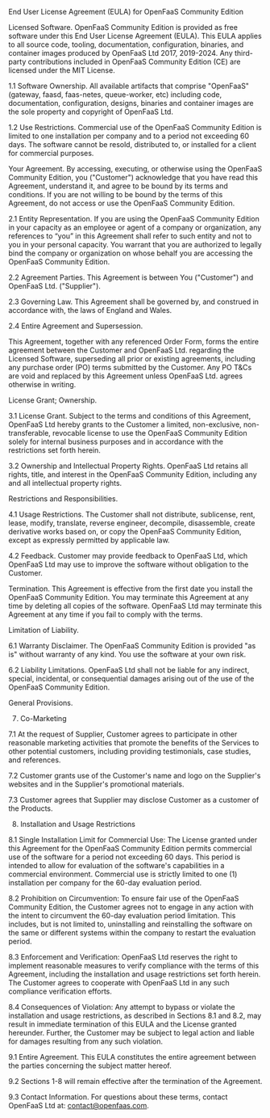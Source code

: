 End User License Agreement (EULA) for OpenFaaS Community Edition

Licensed Software. OpenFaaS Community Edition is provided as free software under this End User License Agreement (EULA). This EULA applies to all source code, tooling, documentation, configuration, binaries, and container images produced by OpenFaaS Ltd 2017, 2019-2024. Any third-party contributions included in OpenFaaS Community Edition (CE) are licensed under the MIT License.

1.1 Software Ownership. All available artifacts that comprise "OpenFaaS" (gateway, faasd, faas-netes, queue-worker, etc) including code, documentation, configuration, designs, binaries and container images are the sole property and copyright of OpenFaaS Ltd.

1.2 Use Restrictions. Commercial use of the OpenFaaS Community Edition is limited to one installation per company and to a period not exceeding 60 days. The software cannot be resold, distributed to, or installed for a client for commercial purposes.

Your Agreement. By accessing, executing, or otherwise using the OpenFaaS Community Edition, you ("Customer") acknowledge that you have read this Agreement, understand it, and agree to be bound by its terms and conditions. If you are not willing to be bound by the terms of this Agreement, do not access or use the OpenFaaS Community Edition.

2.1 Entity Representation. If you are using the OpenFaaS Community Edition in your capacity as an employee or agent of a company or organization, any references to “you” in this Agreement shall refer to such entity and not to you in your personal capacity. You warrant that you are authorized to legally bind the company or organization on whose behalf you are accessing the OpenFaaS Community Edition.

2.2 Agreement Parties. This Agreement is between You ("Customer") and OpenFaaS Ltd. ("Supplier").

2.3 Governing Law. This Agreement shall be governed by, and construed in accordance with, the laws of England and Wales.

2.4 Entire Agreement and Supersession.

This Agreement, together with any referenced Order Form, forms the entire agreement between the Customer and OpenFaaS Ltd. regarding the Licensed Software, superseding all prior or existing agreements, including any purchase order (PO) terms submitted by the Customer. Any PO T&Cs are void and replaced by this Agreement unless OpenFaaS Ltd. agrees otherwise in writing.

License Grant; Ownership.

3.1 License Grant. Subject to the terms and conditions of this Agreement, OpenFaaS Ltd hereby grants to the Customer a limited, non-exclusive, non-transferable, revocable license to use the OpenFaaS Community Edition solely for internal business purposes and in accordance with the restrictions set forth herein.

3.2 Ownership and Intellectual Property Rights. OpenFaaS Ltd retains all rights, title, and interest in the OpenFaaS Community Edition, including any and all intellectual property rights.

Restrictions and Responsibilities.

4.1 Usage Restrictions. The Customer shall not distribute, sublicense, rent, lease, modify, translate, reverse engineer, decompile, disassemble, create derivative works based on, or copy the OpenFaaS Community Edition, except as expressly permitted by applicable law.

4.2 Feedback. Customer may provide feedback to OpenFaaS Ltd, which OpenFaaS Ltd may use to improve the software without obligation to the Customer.

Termination. This Agreement is effective from the first date you install the OpenFaaS Community Edition. You may terminate this Agreement at any time by deleting all copies of the software. OpenFaaS Ltd may terminate this Agreement at any time if you fail to comply with the terms.

Limitation of Liability.

6.1 Warranty Disclaimer. The OpenFaaS Community Edition is provided "as is" without warranty of any kind. You use the software at your own risk.

6.2 Liability Limitations. OpenFaaS Ltd shall not be liable for any indirect, special, incidental, or consequential damages arising out of the use of the OpenFaaS Community Edition.

General Provisions.

7. Co-Marketing

7.1 At the request of Supplier, Customer agrees to participate in other reasonable marketing activities that promote the benefits of the Services to other potential customers, including providing testimonials, case studies, and references.

7.2 Customer grants use of the Customer's name and logo on the Supplier's websites and in the Supplier's promotional materials.

7.3 Customer agrees that Supplier may disclose Customer as a customer of the Products.

8. Installation and Usage Restrictions

8.1 Single Installation Limit for Commercial Use: The License granted under this Agreement for the OpenFaaS Community Edition permits commercial use of the software for a period not exceeding 60 days. This period is intended to allow for evaluation of the software's capabilities in a commercial environment. Commercial use is strictly limited to one (1) installation per company for the 60-day evaluation period.

8.2 Prohibition on Circumvention: To ensure fair use of the OpenFaaS Community Edition, the Customer agrees not to engage in any action with the intent to circumvent the 60-day evaluation period limitation. This includes, but is not limited to, uninstalling and reinstalling the software on the same or different systems within the company to restart the evaluation period.

8.3 Enforcement and Verification: OpenFaaS Ltd reserves the right to implement reasonable measures to verify compliance with the terms of this Agreement, including the installation and usage restrictions set forth herein. The Customer agrees to cooperate with OpenFaaS Ltd in any such compliance verification efforts.

8.4 Consequences of Violation: Any attempt to bypass or violate the installation and usage restrictions, as described in Sections 8.1 and 8.2, may result in immediate termination of this EULA and the License granted hereunder. Further, the Customer may be subject to legal action and liable for damages resulting from any such violation.

9.1 Entire Agreement. This EULA constitutes the entire agreement between the parties concerning the subject matter hereof.

9.2 Sections 1-8 will remain effective after the termination of the Agreement.

9.3 Contact Information. For questions about these terms, contact OpenFaaS Ltd at: contact@openfaas.com.
